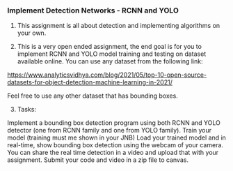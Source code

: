 ### Implement Detection Networks - RCNN and YOLO

1. This assignment is all about detection and implementing algorithms on your own.

2. This is a very open ended assignment, the end goal is for you to implement RCNN and YOLO model training and testing on dataset available online. You can use any dataset from the following link:

https://www.analyticsvidhya.com/blog/2021/05/top-10-open-source-datasets-for-object-detection-machine-learning-in-2021/

Feel free to use any other dataset that has bounding boxes.

3. Tasks:

Implement a bounding box detection program using both RCNN and YOLO detector (one from RCNN family and one from YOLO family).
Train your model (training must me shown in your JNB) 
Load your trained model and in real-time, show bounding box detection using the webcam of your camera.
You can share the real time detection in a video and upload that with your assignment.
Submit your code and video in a zip file to canvas.
